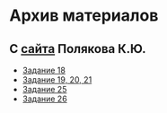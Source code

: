 # Архив материалов 

## С [сайта](http://kpolyakov.spb.ru) Полякова К.Ю. 

- [Задание 18](inf-ege-tasks\2021\materials\kpolyakov.spb.ru\ege18.doc)
- [Задание 19, 20, 21](inf-ege-tasks\2021\materials\kpolyakov.spb.ru\ege1921.doc)
- [Задание 25](inf-ege-tasks\2021\materials\kpolyakov.spb.ru\ege25.doc)
- [Задание 26](inf-ege-tasks\2021\materials\kpolyakov.spb.ru\ege26.doc)